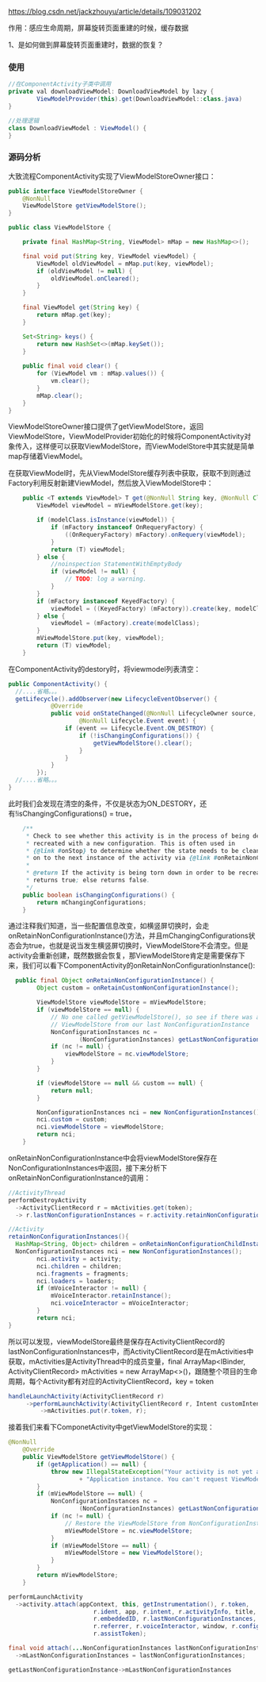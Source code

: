 https://blog.csdn.net/jackzhouyu/article/details/109031202

作用：感应生命周期，屏幕旋转页面重建的时候，缓存数据

1、是如何做到屏幕旋转页面重建时，数据的恢复？

### 使用

```java
//在ComponentActivity子类中调用
private val downloadViewModel: DownloadViewModel by lazy {
        ViewModelProvider(this).get(DownloadViewModel::class.java)
}

//处理逻辑
class DownloadViewModel : ViewModel() {
}
```



### 源码分析

大致流程ComponentActivity实现了ViewModelStoreOwner接口：

```java
public interface ViewModelStoreOwner {
    @NonNull
    ViewModelStore getViewModelStore();
}

public class ViewModelStore {

    private final HashMap<String, ViewModel> mMap = new HashMap<>();

    final void put(String key, ViewModel viewModel) {
        ViewModel oldViewModel = mMap.put(key, viewModel);
        if (oldViewModel != null) {
            oldViewModel.onCleared();
        }
    }

    final ViewModel get(String key) {
        return mMap.get(key);
    }

    Set<String> keys() {
        return new HashSet<>(mMap.keySet());
    }
  
    public final void clear() {
        for (ViewModel vm : mMap.values()) {
            vm.clear();
        }
        mMap.clear();
    }
}
```

ViewModelStoreOwner接口提供了getViewModelStore，返回ViewModelStore，ViewModelProvider初始化的时候将ComponentActivity对象传入，这样便可以获取ViewModelStore，而ViewModelStore中其实就是简单map存储着ViewModel。

在获取ViewModel时，先从ViewModelStore缓存列表中获取，获取不到则通过Factory利用反射新建ViewModel，然后放入ViewModelStore中：

```java
    public <T extends ViewModel> T get(@NonNull String key, @NonNull Class<T> modelClass) {
        ViewModel viewModel = mViewModelStore.get(key);

        if (modelClass.isInstance(viewModel)) {
            if (mFactory instanceof OnRequeryFactory) {
                ((OnRequeryFactory) mFactory).onRequery(viewModel);
            }
            return (T) viewModel;
        } else {
            //noinspection StatementWithEmptyBody
            if (viewModel != null) {
                // TODO: log a warning.
            }
        }
        if (mFactory instanceof KeyedFactory) {
            viewModel = ((KeyedFactory) (mFactory)).create(key, modelClass);
        } else {
            viewModel = (mFactory).create(modelClass);
        }
        mViewModelStore.put(key, viewModel);
        return (T) viewModel;
    }
```

在ComponentActivity的destory时，将viewmodel列表清空：

```java
public ComponentActivity() {
  //....省略。。。
  getLifecycle().addObserver(new LifecycleEventObserver() {
            @Override
            public void onStateChanged(@NonNull LifecycleOwner source,
                    @NonNull Lifecycle.Event event) {
                if (event == Lifecycle.Event.ON_DESTROY) {
                    if (!isChangingConfigurations()) {
                        getViewModelStore().clear();
                    }
                }
            }
        });
  //....省略。。。
}
```

此时我们会发现在清空的条件，不仅是状态为ON_DESTORY，还有!isChangingConfigurations() = true，

```java
    /**
     * Check to see whether this activity is in the process of being destroyed in order to be
     * recreated with a new configuration. This is often used in
     * {@link #onStop} to determine whether the state needs to be cleaned up or will be passed
     * on to the next instance of the activity via {@link #onRetainNonConfigurationInstance()}.
     *
     * @return If the activity is being torn down in order to be recreated with a new configuration,
     * returns true; else returns false.
     */
    public boolean isChangingConfigurations() {
        return mChangingConfigurations;
    }
```

通过注释我们知道，当一些配置信息改变，如横竖屏切换时，会走onRetainNonConfigurationInstance()方法，并且mChangingConfigurations状态会为true，也就是说当发生横竖屏切换时，ViewModelStore不会清空。但是activity会重新创建，既然数据会恢复，那ViewModelStore肯定是需要保存下来，我们可以看下ComponentActivity的onRetainNonConfigurationInstance():

```java
  public final Object onRetainNonConfigurationInstance() {
        Object custom = onRetainCustomNonConfigurationInstance();

        ViewModelStore viewModelStore = mViewModelStore;
        if (viewModelStore == null) {
            // No one called getViewModelStore(), so see if there was an existing
            // ViewModelStore from our last NonConfigurationInstance
            NonConfigurationInstances nc =
                    (NonConfigurationInstances) getLastNonConfigurationInstance();
            if (nc != null) {
                viewModelStore = nc.viewModelStore;
            }
        }

        if (viewModelStore == null && custom == null) {
            return null;
        }

        NonConfigurationInstances nci = new NonConfigurationInstances();
        nci.custom = custom;
        nci.viewModelStore = viewModelStore;
        return nci;
    }
```

onRetainNonConfigurationInstance中会将viewModelStore保存在NonConfigurationInstances中返回，接下来分析下onRetainNonConfigurationInstance的调用：

```java
//ActivityThread
performDestroyActivity
  ->ActivityClientRecord r = mActivities.get(token);
  -> r.lastNonConfigurationInstances = r.activity.retainNonConfigurationInstances();

//Activity
retainNonConfigurationInstances(){
  HashMap<String, Object> children = onRetainNonConfigurationChildInstances();
  NonConfigurationInstances nci = new NonConfigurationInstances();
        nci.activity = activity;
        nci.children = children;
        nci.fragments = fragments;
        nci.loaders = loaders;
        if (mVoiceInteractor != null) {
            mVoiceInteractor.retainInstance();
            nci.voiceInteractor = mVoiceInteractor;
        }
        return nci;
}
```

所以可以发现，viewModelStore最终是保存在ActivityClientRecord的lastNonConfigurationInstances中，而ActivityClientRecord是在mActivities中获取，mActivities是ActivityThread中的成员变量，final ArrayMap<IBinder, ActivityClientRecord> mActivities = new ArrayMap<>()，跟随整个项目的生命周期，每个Activity都有对应的ActivityClientRecord，key = token

```java
handleLaunchActivity(ActivityClientRecord r)
     ->performLaunchActivity(ActivityClientRecord r, Intent customIntent)
         ->mActivities.put(r.token, r);
```

接着我们来看下ComponetActivity中getViewModelStore的实现：

```java
@NonNull
    @Override
    public ViewModelStore getViewModelStore() {
        if (getApplication() == null) {
            throw new IllegalStateException("Your activity is not yet attached to the "
                    + "Application instance. You can't request ViewModel before onCreate call.");
        }
        if (mViewModelStore == null) {
            NonConfigurationInstances nc =
                    (NonConfigurationInstances) getLastNonConfigurationInstance();
            if (nc != null) {
                // Restore the ViewModelStore from NonConfigurationInstances
                mViewModelStore = nc.viewModelStore;
            }
            if (mViewModelStore == null) {
                mViewModelStore = new ViewModelStore();
            }
        }
        return mViewModelStore;
    }

performLaunchActivity
  ->activity.attach(appContext, this, getInstrumentation(), r.token,
                        r.ident, app, r.intent, r.activityInfo, title, r.parent,
                        r.embeddedID, r.lastNonConfigurationInstances, config,
                        r.referrer, r.voiceInteractor, window, r.configCallback,
                        r.assistToken);

final void attach(...NonConfigurationInstances lastNonConfigurationInstances,...)
  ->mLastNonConfigurationInstances = lastNonConfigurationInstances;

getLastNonConfigurationInstance->mLastNonConfigurationInstances
```

